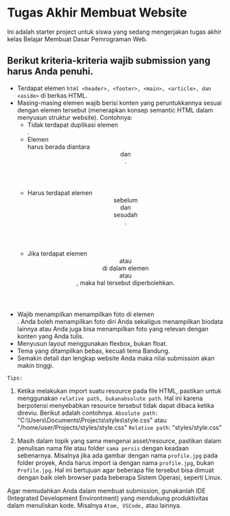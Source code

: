 # Tugas Akhir Membuat Website

Ini adalah starter project untuk siswa yang sedang mengerjakan tugas akhir kelas Belajar Membuat Dasar Pemrograman Web.

## Berikut kriteria-kriteria wajib submission yang harus Anda penuhi.

- Terdapat elemen ```html <header>, <footer>, <main>, <article>, dan <aside>``` di berkas HTML.
- Masing-masing elemen wajib berisi konten yang peruntukkannya sesuai dengan elemen tersebut (menerapkan konsep semantic HTML dalam menyusun struktur website).
  Contohnya:
  - Tidak terdapat duplikasi elemen <main>.
  - Elemen <main> harus berada diantara <header> dan <footer>.
  - Harus terdapat elemen <header> sebelum <main> dan <footer> sesudah <main>.
  - Jika terdapat elemen <header> atau <footer> di dalam elemen <article> atau <aside>, maka hal tersebut diperbolehkan.
- Wajib menampilkan menampilkan foto di elemen <aside>. Anda boleh menampilkan foto diri Anda sekaligus menampilkan biodata lainnya atau Anda juga bisa menampilkan foto yang relevan dengan konten yang Anda tulis.
- Menyusun layout menggunakan flexbox, bukan float.
- Tema yang ditampilkan bebas, kecuali tema Bandung.
- Semakin detail dan lengkap website Anda maka nilai submission akan makin tinggi.

`Tips:`

1. Ketika melakukan import suatu resource pada file HTML, pastikan untuk menggunakan `relative path, bukanabsolute path`. Hal ini karena berpotensi menyebabkan resource tersebut tidak dapat dibaca ketika direviu. Berikut adalah contohnya.
   `Absolute path:` "C:\Users\Documents\Projects\styles\style.css" atau "/home/user/Projects/styles/style.css"
   `Relative path`: "styles/style.css"

2. Masih dalam topik yang sama mengenai asset/resource, pastikan dalam penulisan nama file atau folder `sama persis` dengan keadaan sebenarnya. Misalnya jika ada gambar dengan nama `profile.jpg` pada folder proyek, Anda harus import ia dengan nama `profile.jpg`, bukan `Profile.jpg`. Hal ini bertujuan agar beberapa file tersebut bisa dimuat dengan baik oleh browser pada beberapa Sistem Operasi, seperti Linux.

Agar memudahkan Anda dalam membuat submission, gunakanlah IDE (Integrated Development Environtment) yang mendukung produktivitas dalam menuliskan kode. Misalnya `Atom, VSCode,` atau lainnya.
